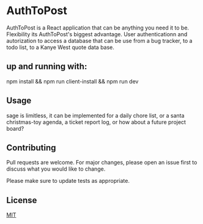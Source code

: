 # AuthToPost

AuthToPost is a React application that can be anything you need it to be. Flexibility its AuthToPost's biggest advantage.
User authenticationn and autorization to access a database that can be use from a bug tracker, to a todo list, to a Kanye West quote data base.

## up and running with:

npm install && npm run client-install && npm run dev

## Usage

sage is limitless, it can be implemented for a daily chore list, or a santa christmas-toy agenda, a ticket report log, or how about a future project board?

## Contributing

Pull requests are welcome. For major changes, please open an issue first to discuss what you would like to change.

Please make sure to update tests as appropriate.

## License

[MIT](https://choosealicense.com/licenses/mit/)
